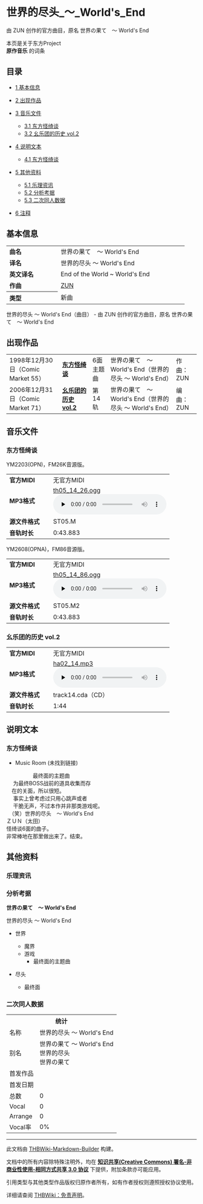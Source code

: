 # 世界的尽头_～_World's_End

<!-- source html: G:\repos\THBWiki-Markdown-Builder\THBWikiMarkdown\Temp\main\0\09\ns0%3A%E4%B8%96%E7%95%8C%E7%9A%84%E5%B0%BD%E5%A4%B4_%EF%BD%9E_World%27s_End.html -->

由 ZUN 创作的官方曲目，原名 世界の果て　～ World's End

本页是关于东方Project  
 **原作音乐** 的词条

## 目录

- [1 基本信息](#基本信息)
- [2 出现作品](#出现作品)
- [3 音乐文件](#音乐文件)

  - [3.1 东方怪绮谈](#东方怪绮谈)
  - [3.2 幺乐团的历史 vol.2](#幺乐团的历史_vol.2)



- [4 说明文本](#说明文本)

  - [4.1 东方怪绮谈](#东方怪绮谈_2)



- [5 其他资料](#其他资料)

  - [5.1 乐理资讯](#乐理资讯)
  - [5.2 分析考据](#分析考据)
  - [5.3 二次同人数据](#二次同人数据)



- [6 注释](#注释)





## 基本信息

<table><tbody><tr><td style="width:120px"><b>曲名</b></td><td style="width:320px">世界の果て　～ World's End</td></tr><tr><td><b>译名</b></td><td>世界的尽头 ～ World&#39;s End</td></tr><tr><td><b>英文译名</b></td><td>End of the World ~ World's End</td></tr><tr><td><b>作曲</b></td><td><a href="./ZUN.md" title="ZUN">ZUN</a></td></tr><tr><th style="text-align: left;"><b>类型</b></th><td>新曲</td></tr></tbody></table>

世界的尽头 ～ World's End（曲目） - 由 ZUN 创作的官方曲目，原名 世界の果て　～ World's End

## 出现作品

<table>
<tbody><tr><td>1998年12月30日（Comic Market 55）</td><td><b><a href="./东方怪绮谈.md" title="东方怪绮谈">东方怪绮谈</a></b></td><td>6面主题曲</td><td style="padding-left:5px;">世界の果て　～ World's End（世界的尽头 ～ World&#39;s End）</td><td style="padding-left:10px;">作曲：ZUN</td></tr>
<tr><td>2006年12月31日（Comic Market 71）</td><td><b><a href="./幺乐团的历史2.md" title="幺乐团的历史2" unred="">幺乐团的历史 vol.2</a></b></td><td>第14轨</td><td style="padding-left:5px;">世界の果て　～ World's End（世界的尽头 ～ World&#39;s End）</td><td style="padding-left:10px;">编曲：ZUN</td></tr>
</tbody></table>



## 音乐文件

### 东方怪绮谈
  
YM2203(OPN)，FM26K音源版。
  


<table><tbody><tr class="mw-empty-elt"></tr><tr><td width="100"><b>官方MIDI</b></td><td>无官方MIDI</td></tr><tr><td><b>MP3格式</b></td><td><a href="./文件-th05_14_26.ogg.md" title="文件:th05 14 26.ogg">th05_14_26.ogg</a><br><audio src="https://upload.thwiki.cc/0/09/th05_14_26.ogg" loop="" controls="" preload="none"></audio></td></tr><tr><td><b>源文件格式</b></td><td>ST05.M</td></tr><tr><td><b>音轨时长</b></td><td>0:43.883</td></tr></tbody></table>


  
YM2608(OPNA)，FM86音源版。
  


<table><tbody><tr class="mw-empty-elt"></tr><tr><td width="100"><b>官方MIDI</b></td><td>无官方MIDI</td></tr><tr><td><b>MP3格式</b></td><td><a href="./文件-th05_14_86.ogg.md" title="文件:th05 14 86.ogg">th05_14_86.ogg</a><br><audio src="https://upload.thwiki.cc/b/b8/th05_14_86.ogg" loop="" controls="" preload="none"></audio></td></tr><tr><td><b>源文件格式</b></td><td>ST05.M2</td></tr><tr><td><b>音轨时长</b></td><td>0:43.883</td></tr></tbody></table>



### 幺乐团的历史 vol.2

<table><tbody><tr class="mw-empty-elt"></tr><tr><td width="100"><b>官方MIDI</b></td><td>无官方MIDI</td></tr><tr><td><b>MP3格式</b></td><td><a href="./文件-ha02_14.mp3.md" title="文件:ha02 14.mp3">ha02_14.mp3</a><br><audio src="https://upload.thwiki.cc/9/98/ha02_14.mp3" loop="" controls="" preload="none"></audio></td></tr><tr><td><b>源文件格式</b></td><td>track14.cda（CD）</td></tr><tr><td><b>音轨时长</b></td><td>1:44</td></tr></tbody></table>



## 说明文本

### 东方怪绮谈
- Music Room (未找到链接)

　　　　　最终面的主题曲  
　    为最终BOSS战前的道具收集而存  
　在的关面，所以很短。  
　    事实上曾考虑过只用心跳声或者  
　 干脆无声，不过本作并非那类游戏呢。  
　（笑）世界的尽头　～ World's End  
ＺＵＮ（太田）  
怪绮谈6面的曲子。  
非常棒地在那里做出来了。结束。

## 其他资料

### 乐理资讯

### 分析考据
  
 **世界の果て　～ World's End** 
  
世界的尽头 ～ World's End
  

- 世界
  - 魔界
  - 游戏
    - 最终面的主题曲


- 尽头
  - 最终面



### 二次同人数据

<table><tbody><tr><th colspan="2">统计</th></tr>
<tr><td>名称</td><td>世界的尽头 ～ World&#39;s End</td></tr>
<tr><td>别名</td><td>世界の果て ～ World's End<br>世界的尽头<br>世界の果て</td></tr>
<tr><td>首发作品</td><td></td></tr>
<tr><td>首发日期</td><td></td></tr>
<tr><td>总数</td><td>0</td></tr>
<tr><td>Vocal</td><td>0</td></tr>
<tr><td>Arrange</td><td>0</td></tr>
<tr><td>Vocal率</td><td>0%</td></tr>
</tbody></table>



  
  

  





---

此文档由 [THBWiki-Markdown-Builder](https://github.com/Delsin-Yu/THBWiki-Markdown-Builder) 构建。

文档中的所有内容除特殊注明外，均在 [**知识共享(Creative Commons) 署名-非商业性使用-相同方式共享 3.0 协议**](https://creativecommons.org/licenses/by-sa/3.0/deed.zh-hans) 下提供，附加条款亦可能应用。

引用类型与其他类型作品版权归原作者所有，如有作者授权则遵照授权协议使用。

详细请查阅 [THBWiki：免责声明](https://thbwiki.cc/THBWiki:%E5%85%8D%E8%B4%A3%E5%A3%B0%E6%98%8E)。

